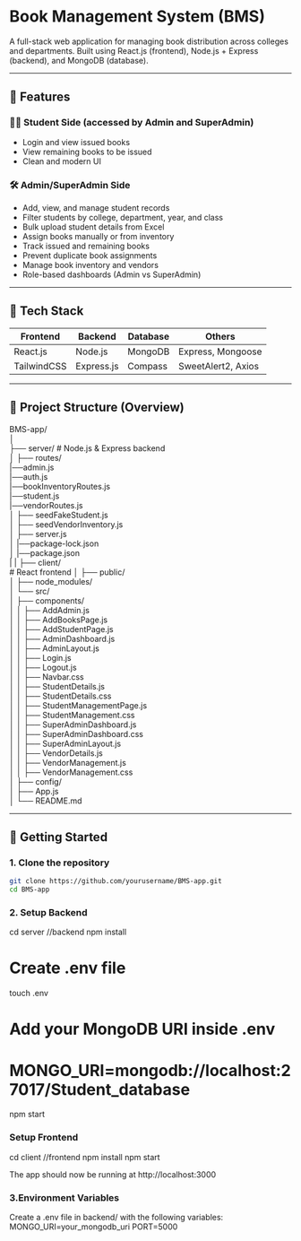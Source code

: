 # Book Management System (BMS)

A full-stack web application for managing book distribution across colleges and departments. Built using React.js (frontend), Node.js + Express (backend), and MongoDB (database).

---

## 🌟 Features

### 👨‍🎓 Student Side (accessed by Admin and SuperAdmin)
- Login and view issued books
- View remaining books to be issued
- Clean and modern UI

### 🛠️ Admin/SuperAdmin Side
- Add, view, and manage student records
- Filter students by college, department, year, and class
- Bulk upload student details from Excel
- Assign books manually or from inventory
- Track issued and remaining books
- Prevent duplicate book assignments
- Manage book inventory and vendors
- Role-based dashboards (Admin vs SuperAdmin)

---

## 🧰 Tech Stack

| Frontend    | Backend       | Database | Others         |
|-------------|---------------|----------|----------------|
| React.js    | Node.js       | MongoDB  | Express, Mongoose |
| TailwindCSS | Express.js    | Compass  | SweetAlert2, Axios |

---

## 📂 Project Structure (Overview)
BMS-app/<br>
│<br>
├── server/ # Node.js & Express backend<br>
│ ├── routes/<br>
         |──admin.js<br>
         |──auth.js<br>
         |──bookInventoryRoutes.js<br>
         |──student.js<br>
         |──vendorRoutes.js<br>
│ ├── seedFakeStudent.js<br>
│ ├── seedVendorInventory.js<br>
│ ├── server.js<br>
│ |──package-lock.json<br>
│ |──package.json<br>
|
|
├── client/ <br>                        # React frontend
│   ├── public/<br>
│   ├── node_modules/<br>
│   └── src/<br>
│       ├── components/<br>
│       │   ├── AddAdmin.js<br>
│       │   ├── AddBooksPage.js<br>
│       │   ├── AddStudentPage.js<br>
│       │   ├── AdminDashboard.js<br>
│       │   ├── AdminLayout.js<br>
│       │   ├── Login.js<br>
│       │   ├── Logout.js<br>
│       │   ├── Navbar.css<br>
│       │   ├── StudentDetails.js<br>
│       │   ├── StudentDetails.css<br>
│       │   ├── StudentManagementPage.js<br>
│       │   ├── StudentManagement.css<br>
│       │   ├── SuperAdminDashboard.js<br>
│       │   ├── SuperAdminDashboard.css<br>
│       │   ├── SuperAdminLayout.js<br>
│       │   ├── VendorDetails.js<br>
│       │   ├── VendorManagement.js<br>
│       │   ├── VendorManagement.css<br>
│       ├── config/<br>
│       ├── App.js<br>
│
└── README.md



---

## 🚀 Getting Started

### 1. Clone the repository

```bash
git clone https://github.com/yourusername/BMS-app.git
cd BMS-app
```

### 2. Setup Backend

cd server //backend
npm install
# Create .env file
touch .env
# Add your MongoDB URI inside .env
# MONGO_URI=mongodb://localhost:27017/Student_database
npm start

### Setup Frontend

cd client //frontend
npm install
npm start

The app should now be running at http://localhost:3000

 ### 3.Environment Variables
 Create a .env file in backend/ with the following variables:
 MONGO_URI=your_mongodb_uri
PORT=5000




